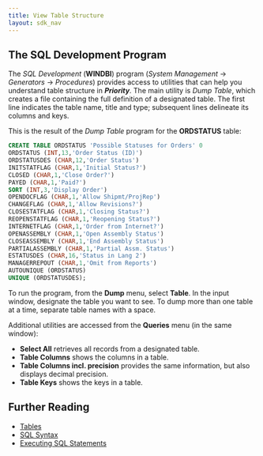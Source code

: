 ```yaml
---
title: View Table Structure
layout: sdk_nav
---
```


## The SQL Development Program 

The *SQL Development* (**WINDBI**) program (*System Management* →
*Generators* → *Procedures*) provides access to utilities that can help
you understand table structure in ***Priority***. The main utility is
*Dump Table*, which creates a file containing the full definition of a
designated table. The first line indicates the table name, title and
type; subsequent lines delineate its columns and keys.

This is the result of the *Dump Table* program for the **ORDSTATUS**
table:

```sql
CREATE TABLE ORDSTATUS 'Possible Statuses for Orders' 0
ORDSTATUS (INT,13,'Order Status (ID)')
ORDSTATUSDES (CHAR,12,'Order Status')
INITSTATFLAG (CHAR,1,'Initial Status?')
CLOSED (CHAR,1,'Close Order?')
PAYED (CHAR,1,'Paid?')
SORT (INT,3,'Display Order')
OPENDOCFLAG (CHAR,1,'Allow Shipmt/ProjRep')
CHANGEFLAG (CHAR,1,'Allow Revisions?')
CLOSESTATFLAG (CHAR,1,'Closing Status?')
REOPENSTATFLAG (CHAR,1,'Reopening Status?')
INTERNETFLAG (CHAR,1,'Order from Internet?')
OPENASSEMBLY (CHAR,1,'Open Assembly Status')
CLOSEASSEMBLY (CHAR,1,'End Assembly Status')
PARTIALASSEMBLY (CHAR,1,'Partial Assm. Status')
ESTATUSDES (CHAR,16,'Status in Lang 2')
MANAGERREPOUT (CHAR,1,'Omit from Reports')
AUTOUNIQUE (ORDSTATUS)
UNIQUE (ORDSTATUSDES);
```

To run the program, from the **Dump** menu, select **Table**. In the
input window, designate the table you want to see. To dump more than one
table at a time, separate table names with a space.

Additional utilities are accessed from the **Queries** menu (in the same
window):

-   **Select All** retrieves all records from a designated table.
-   **Table Columns** shows the columns in a table.
-   **Table Columns incl. precision** provides the same information, but
    also displays decimal precision.
-   **Table Keys** shows the keys in a table.

## Further Reading 

-   [Tables](Tables )
-   [SQL Syntax](SQL-Syntax )
-   [Executing SQL Statements](Executing-SQL-Statements )
